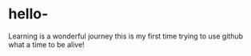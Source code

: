 # hello-
Learning is a wonderful journey
this is my first time trying to use github 
  what a time to be alive!
  
